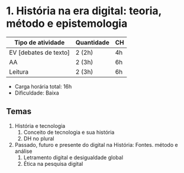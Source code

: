 # 1. História na era digital: teoria, método e epistemologia

| Tipo de atividade     | Quantidade | CH   |
| --------------------- | ---------- | ---- |
| EV [debates de texto] | 2 (2h)     | 4h   |
| AA                    | 2 (3h)     | 6h   |
| Leitura               | 2 (3h)     | 6h   |

* Carga horária total: 16h
* Dificuldade: Baixa

## Temas

1. História e tecnologia
   1. Conceito de tecnologia e sua história
   2. DH no plural
2. Passado, futuro e presente do digital na História: Fontes. método e análise
   1. Letramento digital e desigualdade global
   2. Ética na pesquisa digital